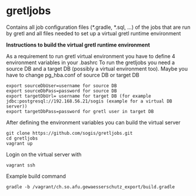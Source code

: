 # gretljobs
Contains all job configuration files (\*.gradle, \*.sql, ...) of the jobs that are run by gretl and all files needed to set up a virtual gretl runtime environment

**Instructions to build the virtual gretl runtime environment**

As a requirement to run gretl virtual environment you have to define 4 environment variables in your .bashrc
To run the gretljobs you need a source DB and a target DB (possibly a virtual environment too).
Maybe you have to change pg_hba.conf of source DB or target DB
```
export sourceDbUser=username for source DB
export sourceDbPass=password for source DB 
export targetDbUrl= username for target DB (for example jdbc:postgresql://192.168.56.21/sogis (example for a virtual DB server))
export targetDbPass=password for gretl user in target DB
```
After defining the environment variables you can build the virtual server
```
git clone https://github.com/sogis/gretljobs.git
cd gretljobs
vagrant up
```
Login on the virtual server with
```
vagrant ssh
```

Example build command 
```
gradle -b /vagrant/ch.so.afu.gewaesserschutz_export/build.gradle
```
